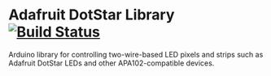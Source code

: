 # Adafruit DotStar Library [![Build Status](https://travis-ci.org/adafruit/Adafruit_DotStar.svg?branch=master)](https://travis-ci.org/adafruit/Adafruit_DotStar)

Arduino library for controlling two-wire-based LED pixels and strips such as Adafruit DotStar LEDs and other APA102-compatible devices.
